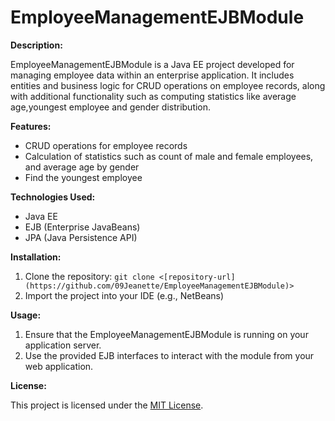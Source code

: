 # EmployeeManagementEJBModule

**Description:**

EmployeeManagementEJBModule is a Java EE project developed for managing employee data within an enterprise application. It includes entities and business logic for CRUD operations on employee records, along with additional functionality such as computing statistics like average age,youngest employee and gender distribution.

**Features:**
- CRUD operations for employee records
- Calculation of statistics such as count of male and female employees, and average age by gender
- Find the youngest employee

**Technologies Used:**
- Java EE
- EJB (Enterprise JavaBeans)
- JPA (Java Persistence API)

**Installation:**

1. Clone the repository: `git clone <[repository-url](https://github.com/09Jeanette/EmployeeManagementEJBModule)>`
2. Import the project into your IDE (e.g., NetBeans)


**Usage:**

1. Ensure that the EmployeeManagementEJBModule is  running on your application server.
2. Use the provided EJB interfaces to interact with the module from your web application.


**License:**

This project is licensed under the [MIT License](LICENSE).
